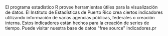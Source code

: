 El programa estadístico R provee herramientas útiles para la visualización de datos. El Instituto de Estadísticas de Puerto Rico crea ciertos indicadores utilizando información de varias agencias públicas, federales o creación interna. Estos indicadores están hechos para la creación de series de tiempo. Puede visitar nuestra base de datos "free source" indicadores.pr

